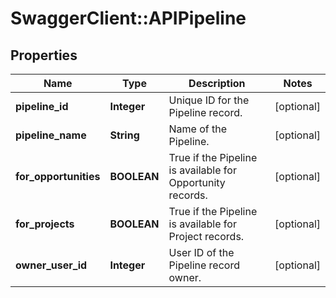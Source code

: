 # SwaggerClient::APIPipeline

## Properties
Name | Type | Description | Notes
------------ | ------------- | ------------- | -------------
**pipeline_id** | **Integer** | Unique ID for the Pipeline record. | [optional] 
**pipeline_name** | **String** | Name of the Pipeline. | [optional] 
**for_opportunities** | **BOOLEAN** | True if the Pipeline is available for Opportunity records. | [optional] 
**for_projects** | **BOOLEAN** | True if the Pipeline is available for Project records. | [optional] 
**owner_user_id** | **Integer** | User ID of the Pipeline record owner. | [optional] 


